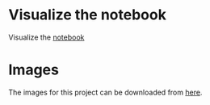 # Visualize the notebook
Visualize the [notebook](https://nbviewer.org/github/rubchume/Ec5VUAs47oPS5fIi/blob/main/Project%204%20-%20MonReader.ipynb)


# Images

The images for this project can be downloaded from [here](https://drive.google.com/file/d/1KDQBTbo5deKGCdVV_xIujscn5ImxW4dm/view?usp=sharing).
